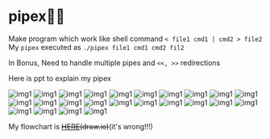 # pipex👷‍♂️

 Make program which work like shell command `< file1 cmd1 | cmd2 > file2`
 My `pipex` executed as `./pipex file1 cmd1 cmd2 fil2`

 In Bonus, Need to handle multiple pipes and `<<, >>` redirections

 Here is ppt to explain my pipex

 ![img1](https://github.com/yongjulejule/42-cursus/blob/main/pipex/asset/pipex.001.jpeg)
 ![img1](https://github.com/yongjulejule/42-cursus/blob/main/pipex/asset/pipex.002.jpeg)
 ![img1](https://github.com/yongjulejule/42-cursus/blob/main/pipex/asset/pipex.003.jpeg)
 ![img1](https://github.com/yongjulejule/42-cursus/blob/main/pipex/asset/pipex.004.jpeg)
 ![img1](https://github.com/yongjulejule/42-cursus/blob/main/pipex/asset/pipex.005.jpeg)
 ![img1](https://github.com/yongjulejule/42-cursus/blob/main/pipex/asset/pipex.006.jpeg)
 ![img1](https://github.com/yongjulejule/42-cursus/blob/main/pipex/asset/pipex.007.jpeg)
 ![img1](https://github.com/yongjulejule/42-cursus/blob/main/pipex/asset/pipex.008.jpeg)
 ![img1](https://github.com/yongjulejule/42-cursus/blob/main/pipex/asset/pipex.009.jpeg)
 ![img1](https://github.com/yongjulejule/42-cursus/blob/main/pipex/asset/pipex.010.jpeg)
 ![img1](https://github.com/yongjulejule/42-cursus/blob/main/pipex/asset/pipex.011.jpeg)
 ![img1](https://github.com/yongjulejule/42-cursus/blob/main/pipex/asset/pipex.012.jpeg)
 ![img1](https://github.com/yongjulejule/42-cursus/blob/main/pipex/asset/pipex.013.jpeg)
 ![img1](https://github.com/yongjulejule/42-cursus/blob/main/pipex/asset/pipex.014.jpeg)
 ![img1](https://github.com/yongjulejule/42-cursus/blob/main/pipex/asset/pipex.015.jpeg)
 ![img1](https://github.com/yongjulejule/42-cursus/blob/main/pipex/asset/pipex.016.jpeg)
 ![img1](https://github.com/yongjulejule/42-cursus/blob/main/pipex/asset/pipex.017.jpeg)
 ![img1](https://github.com/yongjulejule/42-cursus/blob/main/pipex/asset/pipex.018.jpeg)
 ![img1](https://github.com/yongjulejule/42-cursus/blob/main/pipex/asset/pipex.019.jpeg)
 ![img1](https://github.com/yongjulejule/42-cursus/blob/main/pipex/asset/pipex.020.jpeg)
 ![img1](https://github.com/yongjulejule/42-cursus/blob/main/pipex/asset/pipex.021.jpeg)
 ![img1](https://github.com/yongjulejule/42-cursus/blob/main/pipex/asset/pipex.022.jpeg)
 ![img1](https://github.com/yongjulejule/42-cursus/blob/main/pipex/asset/pipex.023.jpeg)
 ![img1](https://github.com/yongjulejule/42-cursus/blob/main/pipex/asset/pipex.024.jpeg)

 My flowchart is ~~[HERE](https://viewer.diagrams.net/?highlight=A680B8&edit=_blank&layers=1&nav=1&title=PIPEX#Uhttps%3A%2F%2Fdrive.google.com%2Fuc%3Fid%3D1KT6RvjHSjfHiAmn6nuiYFFPc6XbJFLuj%26export%3Ddownload)(draw.io)~~(it's wrong!!!)
